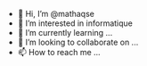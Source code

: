- 👋 Hi, I’m @mathaqse
- 👀 I’m interested in informatique
- 🌱 I’m currently learning ...
- 💞️ I’m looking to collaborate on ...
- 📫 How to reach me ...

<!---
mathaqse/mathaqse is a ✨ special ✨ repository because its `README.md` (this file) appears on your GitHub profile.
You can click the Preview link to take a look at your changes.
--->
